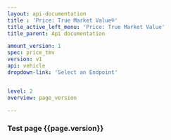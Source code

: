 ```yaml
---
layout: api-documentation
title : 'Price: True Market Value®'
title_active_left_menu: 'Price: True Market Value'
title_parent: Api documentation

amount_version: 1
spec: price_tmv
version: v1
api: vehicle
dropdown-link: 'Select an Endpoint'


level: 2
overview: page_version

---
```



### Test page {{page.version}}



